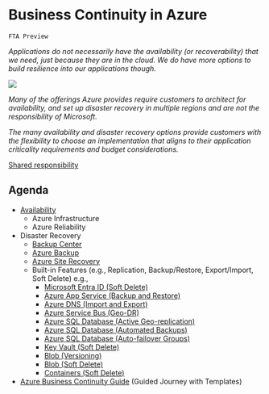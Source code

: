 # Business Continuity in Azure
`FTA Preview`

*Applications do not necessarily have the availability (or recoverability) that we need, just because they are in the cloud. We do have more options to build resilience into our applications though.*

[![](https://learn.microsoft.com/en-us/azure/reliability/media/shared-responsibility-model.png)](https://learn.microsoft.com/en-us/azure/reliability/media/shared-responsibility-model.png)

*Many of the offerings Azure provides require customers to architect for availability, and set up disaster recovery in multiple regions and are not the responsibility of Microsoft.*

*The many availability and disaster recovery options provide customers with the flexibility to choose an implementation that aligns to their application criticality requirements and budget considerations.*

[Shared responsibility](https://learn.microsoft.com/en-us/azure/reliability/overview#shared-responsibility)

## Agenda
- [Availability](availability.md)
	- Azure Infrastructure
	- Azure Reliability
- Disaster Recovery
	- [Backup Center](drbackupcenter.md)
	- [Azure Backup](drbackup.md)
	- [Azure Site Recovery](drreplicate.md)
	- Built-in Features (e.g., Replication, Backup/Restore, Export/Import, Soft Delete) e.g.,
		- [Microsoft Entra ID (Soft Delete)](https://learn.microsoft.com/en-us/azure/active-directory/architecture/recover-from-deletions)
		- [Azure App Service (Backup and Restore)](https://learn.microsoft.com/en-us/azure/app-service/manage-backup?tabs=portal)
		- [Azure DNS (Import and Export)](https://learn.microsoft.com/en-us/azure/dns/dns-import-export)
		- [Azure Service Bus (Geo-DR)](https://learn.microsoft.com/en-us/azure/service-bus-messaging/service-bus-geo-dr)
		- [Azure SQL Database (Active Geo-replication)](https://learn.microsoft.com/en-us/azure/azure-sql/database/active-geo-replication-overview?view=azuresql)
		- [Azure SQL Database (Automated Backups)](https://learn.microsoft.com/en-us/azure/azure-sql/database/automated-backups-overview?view=azuresql)
		- [Azure SQL Database (Auto-failover Groups)](https://learn.microsoft.com/en-us/azure/azure-sql/database/auto-failover-group-sql-db?view=azuresql&tabs=azure-powershell)
		- [Key Vault (Soft Delete)](https://learn.microsoft.com/en-us/azure/key-vault/general/soft-delete-change)
		- [Blob (Versioning)](https://learn.microsoft.com/en-us/azure/storage/blobs/versioning-overview)
		- [Blob (Soft Delete)](https://learn.microsoft.com/en-us/azure/storage/blobs/soft-delete-blob-overview)
		- [Containers (Soft Delete)](https://learn.microsoft.com/en-us/azure/storage/blobs/soft-delete-container-overview)
- [Azure Business Continuity Guide](https://aka.ms/abcg) (Guided Journey with Templates)
